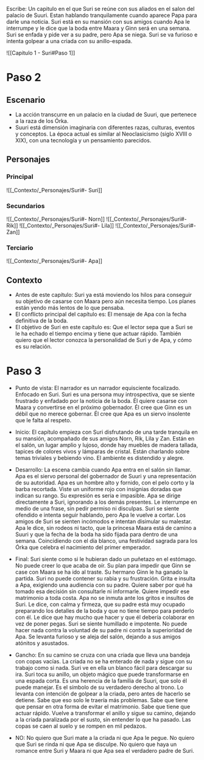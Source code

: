 Escribe:
Un capitulo en el que Suri se reúne con sus aliados en el salon del palacio de Suuri. Estan hablando tranquilamente cuando aparece Papa para darle una noticia.
Suri está en su mansión con sus amigos cuando Apa le interrumpe y le dice que la boda entre Maara y Ginn será en una semana. Suri se enfada y pide ver a su padre, pero Apa se niega. Suri se va furioso e intenta golpear a una criada con su anillo-espada.

![[Capitulo 1 - Suri#Paso 1]]

# Paso 2

## Escenario
- La acción transcurre en un palacio en la ciudad de Suuri, que pertenece a la raza de los Órka.
- Suuri está dimensión imaginaria con diferentes razas, culturas, eventos y conceptos. La época actual es similar al Neoclasicismo (siglo XVIII o XIX), con una tecnología y un pensamiento parecidos.
## Personajes
### Principal
![[_Contexto/_Personajes/Suri#- Suri]]
### Secundarios
![[_Contexto/_Personajes/Suri#- Norn]]
![[_Contexto/_Personajes/Suri#- Rik]]
![[_Contexto/_Personajes/Suri#- Lila]]
![[_Contexto/_Personajes/Suri#- Zan]]
### Terciario
![[_Contexto/_Personajes/Suri#- Apa]]

## Contexto
- Antes de este capítulo: Suri ya está moviendo los hilos para conseguir su objetivo de casarse con Maara pero aún necesita tiempo. Los planes están yendo más lentos de lo que pensaba.
- El conflicto principal del capítulo es: El mensaje de Apa con la fecha definitiva de la boda.
- El objetivo de Suri en este capítulo es: Que el lector sepa que a Suri se le ha echado el tiempo encima y tiene que actuar rápido. También quiero que el lector conozca la personalidad de Suri y de Apa, y cómo es su relación.
# Paso 3

- Punto de vista: El narrador es un narrador equisciente focalizado. Enfocado en Suri. Suri es una persona muy introspectiva, que se siente frustrado y enfadado por la noticia de la boda. Él quiere casarse con Maara y convertirse en el próximo gobernador. Él cree que Ginn es un débil que no merece gobernar. Él cree que Apa es un siervo insolente que le falta al respeto.

- Inicio: El capítulo empieza con Suri disfrutando de una tarde tranquila en su mansión, acompañado de sus amigos Norn, Rik, Lila y Zan. Están en el salón, un lugar amplio y lujoso, donde hay muebles de madera tallada, tapices de colores vivos y lámparas de cristal. Están charlando sobre temas triviales y bebiendo vino. El ambiente es distendido y alegre.

- Desarrollo: La escena cambia cuando Apa entra en el salón sin llamar. Apa es el siervo personal del gobernador de Suuri y una representación de su autoridad. Apa es un hombre alto y fornido, con el pelo corto y la barba recortada. Viste un uniforme rojo con insignias doradas que indican su rango. Su expresión es seria e impasible. Apa se dirige directamente a Suri, ignorando a los demás presentes. Le interrumpe en medio de una frase, sin pedir permiso ni disculpas. Suri se siente ofendido e intenta seguir hablando, pero Apa le vuelve a cortar. Los amigos de Suri se sienten incómodos e intentan disimular su malestar. Apa le dice, sin rodeos ni tacto, que la princesa Maara está de camino a Suuri y que la fecha de la boda ha sido fijada para dentro de una semana. Coincidiendo con el día blanco, una festividad sagrada para los Órka que celebra el nacimiento del primer emperador.

- Final: Suri siente como si le hubieran dado un puñetazo en el estómago. No puede creer lo que acaba de oír. Su plan para impedir que Ginn se case con Maara se ha ido al traste. Su hermano Ginn le ha ganado la partida. Suri no puede contener su rabia y su frustración. Grita e insulta a Apa, exigiendo una audiencia con su padre. Quiere saber por qué ha tomado esa decisión sin consultarle ni informarle. Quiere impedir ese matrimonio a toda costa. Apa no se inmuta ante los gritos e insultos de Suri. Le dice, con calma y firmeza, que su padre está muy ocupado preparando los detalles de la boda y que no tiene tiempo para perderlo con él. Le dice que hay mucho que hacer y que él debería colaborar en vez de poner pegas. Suri se siente humillado e impotente. No puede hacer nada contra la voluntad de su padre ni contra la superioridad de Apa. Se levanta furioso y se aleja del salón, dejando a sus amigos atónitos y asustados.

- Gancho: En su camino se cruza con una criada que lleva una bandeja con copas vacías. La criada no se ha enterado de nada y sigue con su trabajo como si nada. Suri ve en ella un blanco fácil para descargar su ira. Suri toca su anillo, un objeto mágico que puede transformarse en una espada corta. Es una herencia de la familia de Suuri, que solo él puede manejar. Es el símbolo de su verdadero derecho al trono. Lo levanta con intención de golpear a la criada, pero antes de hacerlo se detiene. Sabe que eso solo le traería más problemas. Sabe que tiene que pensar en otra forma de evitar el matrimonio. Sabe que tiene que actuar rápido. Vuelve a transformar el anillo y sigue su camino, dejando a la criada paralizada por el susto, sin entender lo que ha pasado. Las copas se caen al suelo y se rompen en mil pedazos.

- NO: No quiero que Suri mate a la criada ni que Apa le pegue. No quiero que Suri se rinda ni que Apa se disculpe. No quiero que haya un romance entre Suri y Maara ni que Apa sea el verdadero padre de Suri.